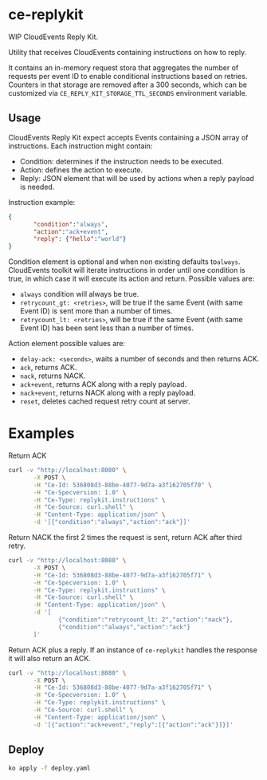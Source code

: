 # ce-replykit

WIP CloudEvents Reply Kit.

Utility that receives CloudEvents containing instructions on how to reply.

It contains an in-memory request stora that aggregates the number of requests per event ID to enable conditional instructions based on retries. Counters in that storage are removed after a 300 seconds, which can be customized via `CE_REPLY_KIT_STORAGE_TTL_SECONDS` environment variable.

## Usage

CloudEvents Reply Kit expect accepts Events containing a JSON array of instructions. Each instruction might contain:
- Condition: determines if the instruction needs to be executed.
- Action: defines the action to execute.
- Reply: JSON element that will be used by actions when a reply payload is needed.

Instruction example:

```json
{
       "condition":"always",
       "action":"ack+event",
       "reply": {"hello":"world"}
}
```

Condition element is optional and when non existing defaults to`always`. CloudEvents toolkit will iterate instructions in order until one condition is true, in which case it will execute its action and return. Possible values are:

- `always` condition will always be true.
- `retrycount_gt: <retries>`, will be true if the same Event (with same Event ID) is sent more than a number of times.
- `retrycount_lt: <retries>`, will be true if the same Event (with same Event ID) has been sent less than a number of times.

Action element possible values are:
- `delay-ack: <seconds>`, waits a number of seconds and then returns ACK.
- `ack`, returns ACK.
- `nack`, returns NACK.
- `ack+event`, returns ACK along with a reply payload.
- `nack+event`, returns NACK along with a reply payload.
- `reset`, deletes cached request retry count at server.

# Examples

Return ACK

```sh
curl -v "http://localhost:8080" \
       -X POST \
       -H "Ce-Id: 536808d3-88be-4077-9d7a-a3f162705f70" \
       -H "Ce-Specversion: 1.0" \
       -H "Ce-Type: replykit.instructions" \
       -H "Ce-Source: curl.shell" \
       -H "Content-Type: application/json" \
       -d '[{"condition":"always","action":"ack"}]'

```

Return NACK the first 2 times the request is sent, return ACK after third retry.

```sh
curl -v "http://localhost:8080" \
       -X POST \
       -H "Ce-Id: 536808d3-88be-4077-9d7a-a3f162705f71" \
       -H "Ce-Specversion: 1.0" \
       -H "Ce-Type: replykit.instructions" \
       -H "Ce-Source: curl.shell" \
       -H "Content-Type: application/json" \
       -d '[
              {"condition":"retrycount_lt: 2","action":"nack"},
              {"condition":"always","action":"ack"}
       ]'

```

Return ACK plus a reply. If an instance of `ce-replykit` handles the response it will also return an ACK.

```sh
curl -v "http://localhost:8080" \
       -X POST \
       -H "Ce-Id: 536808d3-88be-4077-9d7a-a3f162705f71" \
       -H "Ce-Specversion: 1.0" \
       -H "Ce-Type: replykit.instructions" \
       -H "Ce-Source: curl.shell" \
       -H "Content-Type: application/json" \
       -d '[{"action":"ack+event","reply":[{"action":"ack"}]}]'
```

## Deploy

```sh
ko apply -f deploy.yaml
```

